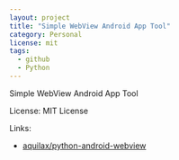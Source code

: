 ```yaml
---
layout: project
title: "Simple WebView Android App Tool"
category: Personal
license: mit
tags:
  - github
  - Python
---
```


Simple WebView Android App Tool

License: MIT License

Links:

* [aquilax/python-android-webview](https://github.com/aquilax/python-android-webview)
